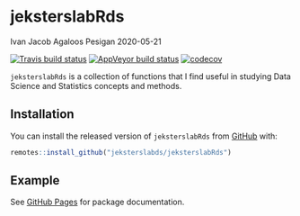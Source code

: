 jeksterslabRds
================
Ivan Jacob Agaloos Pesigan
2020-05-21

<!-- README.md is generated from README.Rmd. Please edit that file -->

<!-- badges: start -->

[![Travis build
status](https://travis-ci.com/jeksterslabds/jeksterslabRds.svg?branch=master)](https://travis-ci.com/jeksterslabds/jeksterslabRds)
[![AppVeyor build
status](https://ci.appveyor.com/api/projects/status/github/jeksterslabds/jeksterslabRds?branch=master&svg=true)](https://ci.appveyor.com/project/jeksterslabds/jeksterslabRds)
[![codecov](https://codecov.io/github/jeksterslabds/jeksterslabRds/branch/master/graphs/badge.svg)](https://codecov.io/github/jeksterslabds/jeksterslabRds)
<!-- badges: end -->

`jeksterslabRds` is a collection of functions that I find useful in
studying Data Science and Statistics concepts and methods.

## Installation

You can install the released version of `jeksterslabRds` from
[GitHub](https://github.com/jeksterslabds/jeksterslabRds) with:

``` r
remotes::install_github("jeksterslabds/jeksterslabRds")
```

## Example

See [GitHub
Pages](https://jeksterslabds.github.io/jeksterslabRds/index.html) for
package documentation.
